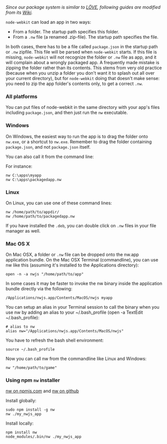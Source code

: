 _Since our package system is similar to [LÖVE](https://love2d.org), following guides are modified from its [Wiki](https://love2d.org/wiki/Getting_Started)._

`node-webkit` can load an app in two ways:

* From a folder. The startup path specifies this folder.
* From a `.nw` file (a renamed .zip-file). The startup path specifies the file.

In both cases, there has to be a file called `package.json` in the startup path or `.nw` zipfile. This file will be parsed when `node-webkit` starts. If this file is missing, `node-webkit` will not recognize the folder or `.nw` file as app, and it will complain about a wrongly packaged app. A frequently made mistake is zipping the folder rather than its contents. This stems from very old practice (because when you unzip a folder you don't want it to splash out all over your current directory), but for `node-webkit` doing that doesn't make sense: you need to zip the app folder's contents only, to get a correct `.nw`.

### All platforms

You can put files of node-webkit in the same directory with your app's files including `package.json`, and then just run the `nw` executable.

### Windows

On Windows, the easiest way to run the app is to drag the folder onto `nw.exe`, or a shortcut to `nw.exe`. Remember to drag the folder containing `package.json`, and not `package.json` itself.

You can also call it from the command line:

For instance:

    nw C:\apps\myapp
    nw C:\apps\packagedapp.nw

### Linux

On Linux, you can use one of these command lines:

    nw /home/path/to/appdir/
    nw /home/path/to/packagedapp.nw

If you have installed the `.deb`, you can double click on `.nw` files in your file manager as well.

### Mac OS X

On Mac OSX, a folder or `.nw` file can be dropped onto the nw.app application bundle. On the Mac OSX Terminal (commandline), you can use nw like this (assuming it's installed to the Applications directory):

    open -n -a nwjs "/home/path/to/app"

In some cases it may be faster to invoke the nw binary inside the application bundle directly via the following:

    /Applications/nwjs.app/Contents/MacOS/nwjs myapp

You can setup an alias in your Terminal session to call the binary when you use nw by adding an alias to your ~/.bash_profile (open -a TextEdit ~/.bash_profile):

    # alias to nw
    alias nw="/Applications/nwjs.app/Contents/MacOS/nwjs"

You have to refresh the bash shell environment:

    source ~/.bash_profile

Now you can call nw from the commandline like Linux and Windows:

    nw "/home/path/to/game"

### Using npm `nw` installer

[nw on npmjs.com](https://www.npmjs.com/package/nw) and [nw on github](https://github.com/nwjs/npm-installer)

Install globally:
```
sudo npm install -g nw
nw ./my_nwjs_app
```

Install locally:
```
npm install nw
node_modules/.bin/nw ./my_nwjs_app
```

